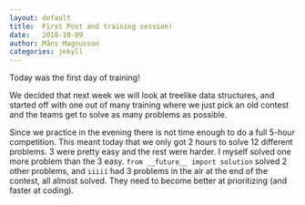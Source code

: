 ```yaml
---
layout: default
title:  First Post and training session!
date:   2018-10-09
author: Måns Magnusson
categories: jekyll
---
```


Today was the first day of training!

We decided that next week we will look at treelike data structures, and started off with one out of many training where we just pick an old contest and the teams get to solve as many problems as possible.

Since we practice in the evening there is not time enough to do a full 5-hour competition. This meant today that we only got 2 hours to solve 12 different problems. 3 were pretty easy and the rest were harder. I myself solved one more problem than the 3 easy. `from __future__ import solution` solved 2 other problems, and `iiiii` had 3 problems in the air at the end of the contest, all almost solved. They need to become better at prioritizing (and faster at coding).
